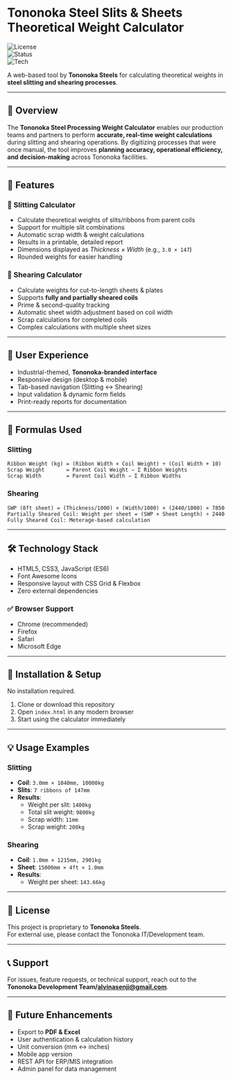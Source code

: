 # Tononoka Steel Slits & Sheets Theoretical Weight Calculator  

![License](https://img.shields.io/badge/license-Tononoka-blue.svg)  
![Status](https://img.shields.io/badge/status-active-brightgreen.svg)  
![Tech](https://img.shields.io/badge/tech-HTML5%20%7C%20CSS3%20%7C%20JS-orange.svg)  

A web-based tool by **Tononoka Steels** for calculating theoretical weights in **steel slitting and shearing processes**.  

---

## 📖 Overview  
The **Tononoka Steel Processing Weight Calculator** enables our production teams and partners to perform **accurate, real-time weight calculations** during slitting and shearing operations. By digitizing processes that were once manual, the tool improves **planning accuracy, operational efficiency, and decision-making** across Tononoka facilities.  

---

## 🚀 Features  

### 🔹 Slitting Calculator  
- Calculate theoretical weights of slits/ribbons from parent coils  
- Support for multiple slit combinations  
- Automatic scrap width & weight calculations  
- Results in a printable, detailed report  
- Dimensions displayed as *Thickness × Width* (e.g., `3.0 × 147`)  
- Rounded weights for easier handling  

### 🔹 Shearing Calculator  
- Calculate weights for cut-to-length sheets & plates  
- Supports **fully and partially sheared coils**  
- Prime & second-quality tracking  
- Automatic sheet width adjustment based on coil width  
- Scrap calculations for completed coils  
- Complex calculations with multiple sheet sizes  

---

## 🎨 User Experience  
- Industrial-themed, **Tononoka-branded interface**  
- Responsive design (desktop & mobile)  
- Tab-based navigation (Slitting ↔ Shearing)  
- Input validation & dynamic form fields  
- Print-ready reports for documentation  

---

## 🧮 Formulas Used  

### Slitting  
```
Ribbon Weight (kg) = (Ribbon Width × Coil Weight) ÷ (Coil Width + 10)
Scrap Weight       = Parent Coil Weight − Σ Ribbon Weights
Scrap Width        = Parent Coil Width − Σ Ribbon Widths
```

### Shearing  
```
SWP (8ft sheet) = (Thickness/1000) × (Width/1000) × (2440/1000) × 7850
Partially Sheared Coil: Weight per sheet = (SWP × Sheet Length) ÷ 2440
Fully Sheared Coil: Meterage-based calculation
```  

---

## 🛠️ Technology Stack  
- HTML5, CSS3, JavaScript (ES6)  
- Font Awesome Icons  
- Responsive layout with CSS Grid & Flexbox  
- Zero external dependencies  

### ✅ Browser Support  
- Chrome (recommended)  
- Firefox  
- Safari  
- Microsoft Edge  

---

## 📂 Installation & Setup  
No installation required.  

1. Clone or download this repository  
2. Open `index.html` in any modern browser  
3. Start using the calculator immediately  

---

## 💡 Usage Examples  

### Slitting  
- **Coil**: `3.0mm × 1040mm, 10000kg`  
- **Slits**: `7 ribbons of 147mm`  
- **Results**:  
  - Weight per slit: `1400kg`  
  - Total slit weight: `9800kg`  
  - Scrap width: `11mm`  
  - Scrap weight: `200kg`  

### Shearing  
- **Coil**: `1.0mm × 1215mm, 2901kg`  
- **Sheet**: `15000mm × 4ft × 1.0mm`  
- **Results**:  
  - Weight per sheet: `143.66kg`  

---

## 📜 License  
This project is proprietary to **Tononoka Steels**.  
For external use, please contact the Tononoka IT/Development team.  

---

## 📞 Support  
For issues, feature requests, or technical support, reach out to the **Tononoka Development Team/alvinasenji@gmail.com**.  

---

## 🔮 Future Enhancements  
- Export to **PDF & Excel**  
- User authentication & calculation history  
- Unit conversion (mm ↔ inches)  
- Mobile app version  
- REST API for ERP/MIS integration  
- Admin panel for data management  